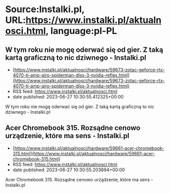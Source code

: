 # Source:Instalki.pl, URL:https://www.instalki.pl/aktualnosci.html, language:pl-PL

## W tym roku nie mogę oderwać się od gier. Z taką kartą graficzną to nic dziwnego - Instalki.pl
 - [https://www.instalki.pl/aktualnosci/hardware/59673-zotac-geforce-rtx-4070-ti-amp-airo-spiderman-dlss-3-nvidia-reflex.html](https://www.instalki.pl/aktualnosci/hardware/59673-zotac-geforce-rtx-4070-ti-amp-airo-spiderman-dlss-3-nvidia-reflex.html)
 - RSS feed: https://www.instalki.pl/aktualnosci.html
 - date published: 2023-06-27 10:30:55.412325+00:00

W tym roku nie mogę oderwać się od gier. Z taką kartą graficzną to nic dziwnego - Instalki.pl

## Acer Chromebook 315. Rozsądne cenowo urządzenie, które ma sens - Instalki.pl
 - [https://www.instalki.pl/aktualnosci/hardware/59661-acer-chromebook-315.html](https://www.instalki.pl/aktualnosci/hardware/59661-acer-chromebook-315.html)
 - RSS feed: https://www.instalki.pl/aktualnosci.html
 - date published: 2023-06-27 10:30:55.203894+00:00

Acer Chromebook 315. Rozsądne cenowo urządzenie, które ma sens - Instalki.pl

